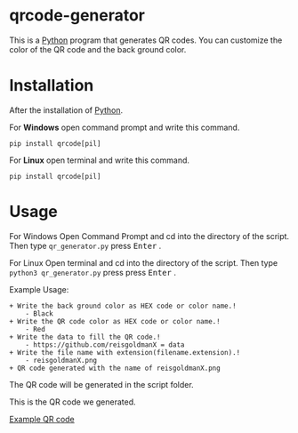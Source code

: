 # qrcode-generator
This is a [Python](https://www.python.org/) program that generates QR codes.
You can customize the color of the QR code and the back ground color.
# Installation
After the installation of [Python](https://www.python.org/).

For **Windows** open command prompt and write this command.
```
pip install qrcode[pil]
```
For **Linux** open terminal and write this command.
```
pip install qrcode[pil]
```
# Usage
For Windows Open Command Prompt and cd into the directory of the script.
Then type `qr_generator.py` press <kbd>Enter</kbd> .

For Linux Open terminal and cd into the directory of the script. 
Then type `python3 qr_generator.py` press press <kbd>Enter</kbd> .

Example Usage:
```
+ Write the back ground color as HEX code or color name.!
    - Black
+ Write the QR code color as HEX code or color name.!
    - Red
+ Write the data to fill the QR code.!
    - https://github.com/reisgoldmanX = data
+ Write the file name with extension(filename.extension).!
    - reisgoldmanX.png
+ QR code generated with the name of reisgoldmanX.png
```
The QR code will be generated in the script folder.

This is the QR code we generated.

[Example QR code](https://github.com/reisgoldmanX/qrcode-generator/blob/main/reisgoldmanX.png)